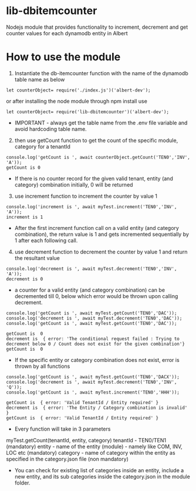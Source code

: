 # lib-dbitemcounter
Nodejs module that provides functionality to increment, decrement and get counter values for each dynamodb entity in Albert

# How to use the module

1. Instantiate the db-itemcounter function with the name of the dynamodb table name as below
```
let counterObject= require('./index.js')('albert-dev');
```
or after installing the node module through npm install use
```
let counterObject= require('lib-dbitemcounter')('albert-dev');
```
* IMPORTANT - always get the table name from the .env file variable and avoid hardcoding table name. 

2. then use getCount function to get the count of the specific module, category for a tenantId

```
console.log('getCount is ', await counterObject.getCount('TEN0','INV', 'A'));
getCount is 0
```
* If there is no counter record for the given valid  tenant, entity (and category) combination initially, 0 will be returned

3. use increment function to increment the counter by value 1

```
console.log('increment is ', await myTest.increment('TEN0','INV', 'A'));
increment is 1
```
* After the first increment function call on a valid entity (and category combination), the return value is 1 and gets incremented sequentially by 1 after each following call.

4. use decrement function to decrement the counter by value 1 and return the resultant value

```
console.log('decrement is ', await myTest.decrement('TEN0','INV', 'A'));
decrement is 0
```
* a counter for a valid entity (and category combination) can be decremented till 0, below which error would be thrown upon calling decrement.

```
console.log('getCount is ', await myTest.getCount('TEN0','DAC'));
console.log('decrement is ', await myTest.decrement('TEN0','DAC'));
console.log('getCount is ', await myTest.getCount('TEN0','DAC'));

getCount is  0
decrement is  { error: 'The conditional request failed : Trying to decrement below 0 / Count does not exist for the given combination'}
getCount is  0
```

* If the specific entity or category combination does not exist, error is thrown by all functions

```
console.log('getCount is ', await myTest.getCount('TEN0','DACX'));
console.log('decrement is ', await myTest.decrement('TEN0','INV', 'Q'));
console.log('getCount is ', await myTest.increment('TEN0','HHH'));

getCount is  { error: 'Valid TenantId / Entity required' }
decrement is  { error: 'The Entity / Category combination is invalid' }
getCount is  { error: 'Valid TenantId / Entity required' }
```
* Every function will take in 3 parameters

myTest.getCount(tenantId, entity, category)
tenantId - TEN0/TEN1 (mandatory)
entity - name of the entity (module) - namely like COM, INV, LOC etc (mandatory)
category - name of category within the entity as specified in the category.json file (non mandatory)

* You can check for existing list of categories inside an entity, include a new entity, and its sub categories inside the category.json in the module folder.

